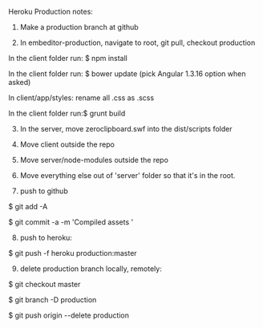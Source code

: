 Heroku Production notes:

1. Make a production branch at github

2. In embeditor-production, navigate to root, git pull, checkout production

  In the client folder run: $ npm install

  In the client folder run: $ bower update (pick Angular 1.3.16 option when asked)
  
  In client/app/styles: rename all .css as .scss

  In the client folder run:$ grunt build

3. In the server, move zeroclipboard.swf into the dist/scripts folder

4. Move client outside the repo

5. Move server/node-modules outside the repo

6. Move everything else out of 'server' folder so that it's in the root.

7. push to github

  $ git add -A

  $ git commit -a -m 'Compiled assets '

8. push to heroku:

  $ git push -f heroku production:master

9. delete production branch locally, remotely:

  $ git checkout master

  $ git branch -D production

  $ git push origin --delete production



